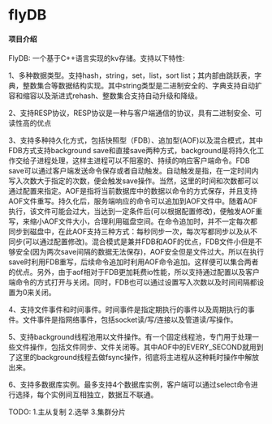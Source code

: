 # flyDB

#### 项目介绍

FlyDB: 一个基于C++语言实现的kv存储。支持以下特性: 

1、多种数据类型。支持hash，string，set，list，sort list；其内部由跳跃表，字典，整数集合等数据结构实现。其中string类型是二进制安全的、字典支持自动扩容和缩容以及渐进式rehash、整数集合支持自动升级和降级。

2、支持RESP协议，RESP协议是一种与客户端通信的协议，具有二进制安全、可读性高的优点

3、支持多种持久化方式，包括快照型（FDB）、追加型(AOF)以及混合模式，其中FDB方式支持background save和直接save两种方式，background是将持久化工作交给子进程处理，这样主进程可以不阻塞的、持续的响应客户端命令。FDB save可以通过客户端发送命令保存或者自动触发。自动触发是指，在一定时间内写入次数大于指定的次数，便会触发save操作。当然，这里的时间和次数都可以通过配置来指定。AOF是指将当前数据库中的数据以命令的方式保存，并且支持AOF文件重写。持久化后，服务端响应的命令可以追加到AOF文件中。随着AOF执行，该文件可能会过大，当达到一定条件后(可以根据配置修改)，便触发AOF重写，来缩小AOF文件大小，合理利用磁盘空间。在命令追加时，并不一定每次都同步到磁盘中，在此AOF支持三种方式：每秒同步一次，每次写都同步以及从不同步(可以通过配置修改)。混合模式是兼并FDB和AOF的优点，FDB文件小但是不够安全(因为两次save间隔的数据无法保存)，AOF安全但是文件过大。所以在执行save时利用FDB重写，后续命令追加时利用AOF命令追加。这样便可以集合两者的优点。另外，由于aof相对于FDB更加耗费io性能，所以支持通过配置以及客户端命令的方式打开与关闭。同时，FDB也可以通过设置写入次数以及时间间隔都设置为0来关闭。

4、支持文件事件和时间事件。时间事件是指定期执行的事件以及周期执行的事件。文件事件是指网络事件，包括socket读/写/连接以及管道读/写操作。

5、支持background线程池用以文件操作。有一个固定线程池，专门用于处理一些文件操作，包括文件同步、文件关闭等。其中AOF中的EVERY_SECOND就用到了这里的background线程去做fsync操作，彻底将主进程从这种耗时操作中解放出来。

6、支持多数据库实例。最多支持4个数据库实例，客户端可以通过select命令进行选择，每个实例间互相独立，数据互不联通。

TODO: 
  1.主从复制
  2.选举
  3.集群分片
